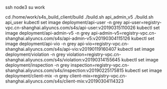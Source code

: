 ssh node3
su work

cd /home/work/s4s_build_client/build
./build.sh api_admin_v5
./build.sh api_user
kubectl set image deployment/api-user -n grey api-user=registry-vpc.cn-shanghai.aliyuncs.com/s4s/api-user:v20190315110026
kubectl set image deployment/api-admin-v5 -n grey api-admin-v5=registry-vpc.cn-shanghai.aliyuncs.com/s4s/api-admin-v5:v20190304115126
kubectl set image deployment/api-vio -n grey api-vio=registry-vpc.cn-shanghai.aliyuncs.com/s4s/api-vio:v20190119160407
kubectl set image deployment/violation -n grey violation=registry-vpc.cn-shanghai.aliyuncs.com/s4s/violation:v20190314155645
kubectl set image deployment/inspection -n grey inspection=registry-vpc.cn-shanghai.aliyuncs.com/s4s/inspection:v20190225175815
kubectl set image deployment/client-mix -n grey client-mix=registry-vpc.cn-shanghai.aliyuncs.com/s4s/client-mix:v20190304114323

